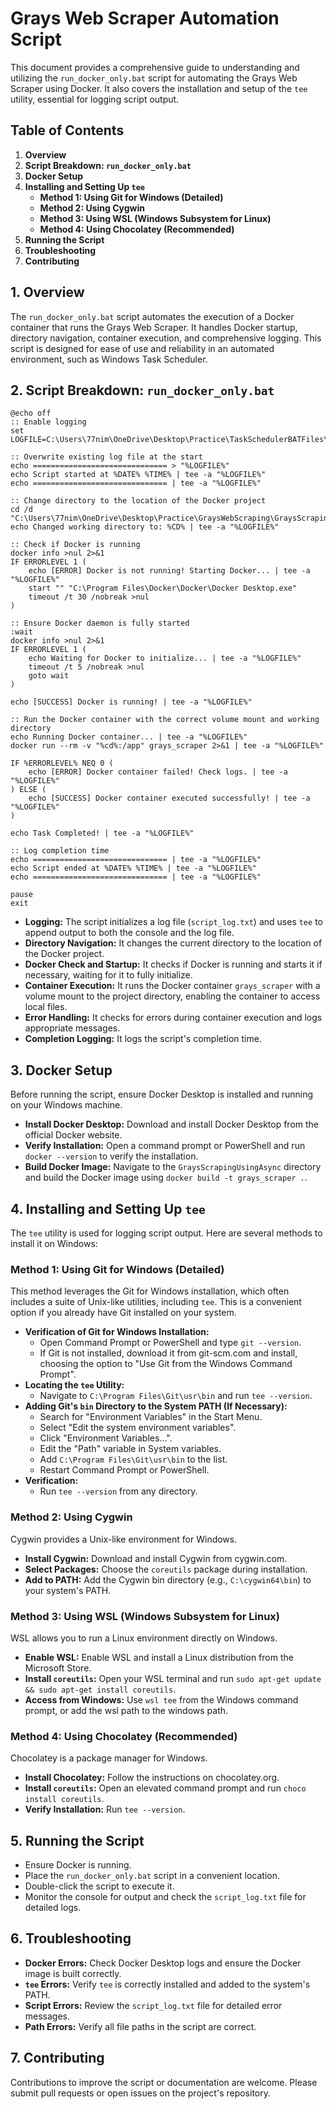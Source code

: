 # Grays Web Scraper Automation Script

This document provides a comprehensive guide to understanding and utilizing the `run_docker_only.bat` script for automating the Grays Web Scraper using Docker. It also covers the installation and setup of the `tee` utility, essential for logging script output.

## Table of Contents

1.  **Overview**
2.  **Script Breakdown: `run_docker_only.bat`**
3.  **Docker Setup**
4.  **Installing and Setting Up `tee`**
    * **Method 1: Using Git for Windows (Detailed)**
    * **Method 2: Using Cygwin**
    * **Method 3: Using WSL (Windows Subsystem for Linux)**
    * **Method 4: Using Chocolatey (Recommended)**
5.  **Running the Script**
6.  **Troubleshooting**
7.  **Contributing**

## 1.  Overview

The `run_docker_only.bat` script automates the execution of a Docker container that runs the Grays Web Scraper. It handles Docker startup, directory navigation, container execution, and comprehensive logging. This script is designed for ease of use and reliability in an automated environment, such as Windows Task Scheduler.

## 2.  Script Breakdown: `run_docker_only.bat`

```batch
@echo off
:: Enable logging
set LOGFILE=C:\Users\77nim\OneDrive\Desktop\Practice\TaskSchedulerBATFiles\script_log.txt

:: Overwrite existing log file at the start
echo ============================== > "%LOGFILE%"
echo Script started at %DATE% %TIME% | tee -a "%LOGFILE%"
echo ============================== | tee -a "%LOGFILE%"

:: Change directory to the location of the Docker project
cd /d "C:\Users\77nim\OneDrive\Desktop\Practice\GraysWebScraping\GraysScrapingUsingAsync"
echo Changed working directory to: %CD% | tee -a "%LOGFILE%"

:: Check if Docker is running
docker info >nul 2>&1
IF ERRORLEVEL 1 (
    echo [ERROR] Docker is not running! Starting Docker... | tee -a "%LOGFILE%"
    start "" "C:\Program Files\Docker\Docker\Docker Desktop.exe"
    timeout /t 30 /nobreak >nul
)

:: Ensure Docker daemon is fully started
:wait
docker info >nul 2>&1
IF ERRORLEVEL 1 (
    echo Waiting for Docker to initialize... | tee -a "%LOGFILE%"
    timeout /t 5 /nobreak >nul
    goto wait
)

echo [SUCCESS] Docker is running! | tee -a "%LOGFILE%"

:: Run the Docker container with the correct volume mount and working directory
echo Running Docker container... | tee -a "%LOGFILE%"
docker run --rm -v "%cd%:/app" grays_scraper 2>&1 | tee -a "%LOGFILE%"

IF %ERRORLEVEL% NEQ 0 (
    echo [ERROR] Docker container failed! Check logs. | tee -a "%LOGFILE%"
) ELSE (
    echo [SUCCESS] Docker container executed successfully! | tee -a "%LOGFILE%"
)

echo Task Completed! | tee -a "%LOGFILE%"

:: Log completion time
echo ============================== | tee -a "%LOGFILE%"
echo Script ended at %DATE% %TIME% | tee -a "%LOGFILE%"
echo ============================== | tee -a "%LOGFILE%"

pause
exit
```

* **Logging:** The script initializes a log file (`script_log.txt`) and uses `tee` to append output to both the console and the log file.
* **Directory Navigation:** It changes the current directory to the location of the Docker project.
* **Docker Check and Startup:** It checks if Docker is running and starts it if necessary, waiting for it to fully initialize.
* **Container Execution:** It runs the Docker container `grays_scraper` with a volume mount to the project directory, enabling the container to access local files.
* **Error Handling:** It checks for errors during container execution and logs appropriate messages.
* **Completion Logging:** It logs the script's completion time.

## 3.  Docker Setup

Before running the script, ensure Docker Desktop is installed and running on your Windows machine.

* **Install Docker Desktop:** Download and install Docker Desktop from the official Docker website.
* **Verify Installation:** Open a command prompt or PowerShell and run `docker --version` to verify the installation.
* **Build Docker Image:** Navigate to the `GraysScrapingUsingAsync` directory and build the Docker image using `docker build -t grays_scraper .`.

## 4.  Installing and Setting Up `tee`

The `tee` utility is used for logging script output. Here are several methods to install it on Windows:

### Method 1: Using Git for Windows (Detailed)

This method leverages the Git for Windows installation, which often includes a suite of Unix-like utilities, including `tee`. This is a convenient option if you already have Git installed on your system.

* **Verification of Git for Windows Installation:**
    * Open Command Prompt or PowerShell and type `git --version`.
    * If Git is not installed, download it from git-scm.com and install, choosing the option to "Use Git from the Windows Command Prompt".
* **Locating the `tee` Utility:**
    * Navigate to `C:\Program Files\Git\usr\bin` and run `tee --version`.
* **Adding Git's `bin` Directory to the System PATH (If Necessary):**
    * Search for "Environment Variables" in the Start Menu.
    * Select "Edit the system environment variables".
    * Click "Environment Variables...".
    * Edit the "Path" variable in System variables.
    * Add `C:\Program Files\Git\usr\bin` to the list.
    * Restart Command Prompt or PowerShell.
* **Verification:**
    * Run `tee --version` from any directory.

### Method 2: Using Cygwin

Cygwin provides a Unix-like environment for Windows.

* **Install Cygwin:** Download and install Cygwin from cygwin.com.
* **Select Packages:** Choose the `coreutils` package during installation.
* **Add to PATH:** Add the Cygwin bin directory (e.g., `C:\cygwin64\bin`) to your system's PATH.

### Method 3: Using WSL (Windows Subsystem for Linux)

WSL allows you to run a Linux environment directly on Windows.

* **Enable WSL:** Enable WSL and install a Linux distribution from the Microsoft Store.
* **Install `coreutils`:** Open your WSL terminal and run `sudo apt-get update && sudo apt-get install coreutils`.
* **Access from Windows:** Use `wsl tee` from the Windows command prompt, or add the wsl path to the windows path.

### Method 4: Using Chocolatey (Recommended)

Chocolatey is a package manager for Windows.

* **Install Chocolatey:** Follow the instructions on chocolatey.org.
* **Install `coreutils`:** Open an elevated command prompt and run `choco install coreutils`.
* **Verify Installation:** Run `tee --version`.

## 5.  Running the Script

* Ensure Docker is running.
* Place the `run_docker_only.bat` script in a convenient location.
* Double-click the script to execute it.
* Monitor the console for output and check the `script_log.txt` file for detailed logs.

## 6.  Troubleshooting

* **Docker Errors:** Check Docker Desktop logs and ensure the Docker image is built correctly.
* **`tee` Errors:** Verify `tee` is correctly installed and added to the system's PATH.
* **Script Errors:** Review the `script_log.txt` file for detailed error messages.
* **Path Errors:** Verify all file paths in the script are correct.

## 7.  Contributing

Contributions to improve the script or documentation are welcome. Please submit pull requests or open issues on the project's repository.